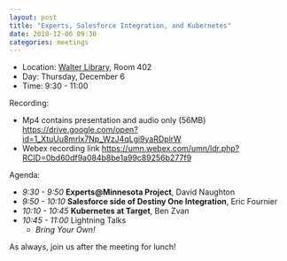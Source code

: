 ```yaml
---
layout: post
title: "Experts, Salesforce Integration, and Kubernetes"
date: 2018-12-06 09:30
categories: meetings
---
```


- Location: [Walter Library](http://campusmaps.umn.edu/walter-library), Room 402
- Day: Thursday, December 6
- Time: 9:30 - 11:00

Recording:

- Mp4 contains presentation and audio only (56MB) https://drive.google.com/open?id=1_XtuUu8mrlx7Np_WzJ4qLgi9yaRDplrW
- Webex recording link https://umn.webex.com/umn/ldr.php?RCID=0bd60df9a084b8be1a99c89256b277f9

Agenda:

- *9:30 - 9:50* **Experts@Minnesota Project**, David Naughton
- *9:50 - 10:10* **Salesforce side of Destiny One Integration**, Eric Fournier
- *10:10 - 10:45* **Kubernetes at Target**, Ben Zvan
- *10:45 - 11:00* Lightning Talks
  - _Bring Your Own!_

As always, join us after the meeting for lunch!
